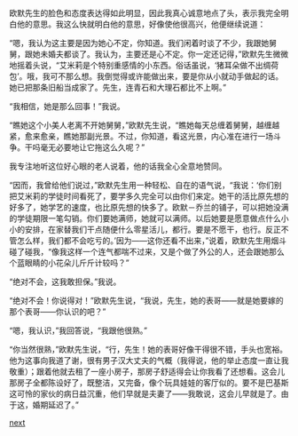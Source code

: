 
欧默先生的脸色和态度表达得如此明显，因此我真心诚意地点了头，表示我完全明白他的意思。我这么快就明白他的意思，好像使他很高兴，他便继续说道：

“嗯，我认为这主要是因为她心不定，你知道。我们闲着时谈了不少，我跟她舅舅，跟她未婚夫都谈了。我认为，主要还是心不定。你一定还记得，”欧默先生微微地摇着头说，“艾米莉是个特别重感情的小东西。俗话虽说，‘猪耳朵做不出绸荷包’。哦，我可不那么想。我倒觉得或许能做出来，要是你从小就动手做起的话。她已把那条旧船当成家了。先生，连青石和大理石都比不上啊。”

“我相信，她是那么回事！”我说。

“瞧她这个小美人老离不开她舅舅，”欧默先生说，“瞧她每天总缠着舅舅，越缠越紧，愈来愈亲，瞧她那副光景。不过，你知道，看这光景，内心准在进行一场斗争。干吗毫无必要地让它拖这么久呢？”

我专注地听这位好心眼的老人说着，他的话我全心全意地赞同。

“因而，我曾给他们说过，”欧默先生用一种轻松、自在的语气说，“我说：‘你们别把艾米莉的学徒时间看死了，要学多久完全可以由你们来定。她干的活比原先想的好多了，她学艺的速度，也比原先想的快多了。欧默－乔兰的铺子，可以把她没满的学徒期限一笔勾销。你们要她满师，她就可以满师。以后她要是愿意做点什么小小的安排，在家替我们干点随便什么零星活儿，都行。要是不愿干，也行。反正不管怎么样，我们都不会吃亏的。’因为——这你还看不出来，”说着，欧默先生用烟斗碰了碰我，“像我这样一个连气都喘不过来，又是个做了外公的人，还会跟她那么个蓝眼睛的小花朵儿斤斤计较吗？”

“绝对不会，这我敢担保。”我说。

“绝对不会！你说得对！”欧默先生说，“我说，先生，她的表哥——就是她要嫁的那个表哥——你认识的吧？”

“嗯，我认识，”我回答说，“我跟他很熟。”

“你当然很熟，”欧默先生说，“行，先生！她的表哥好像干得很不错，手头也宽裕。他为这事向我道了谢，很有男子汉大丈夫的气概（我得说，他的举止态度一直让我敬重）；跟着他就去租了一座小房子，那房子舒适得会让你我看了还想看。这会儿那房子全都陈设好了，既整洁，又完备，像个玩具娃娃的客厅似的。要不是巴基斯这可怜的家伙的病日益沉重，他们早就是夫妻了——我敢说，这会儿早就是了。由于这，婚期延迟了。”

[next](page394)